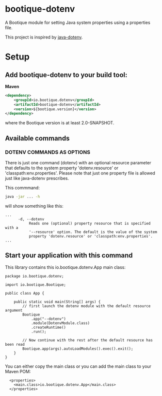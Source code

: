 # bootique-dotenv
A Bootique module for setting Java system properties using a properties file.

This project is inspired by [java-dotenv](https://github.com/cdimascio/java-dotenv).

# Setup

## Add bootique-dotenv to your build tool:

**Maven**
```xml
<dependency>
    <groupId>io.bootique.dotenv</groupId>
    <artifactId>bootique-dotenv</artifactId>
    <version>${bootique.version}</version>
</dependency>
```

where the Bootique version is at least 2.0-SNAPSHOT.

## Available commands

### DOTENV COMMANDS AS OPTIONS

There is just one command (dotenv) with an optional resource parameter that
defaults to the system property 'dotenv.resource' or 'classpath:env.properties'. Please
note that just one property file is allowed just like java-dotenv prescribes.

This commmand:

```bash
java -jar ... -h
```

will show something like this:


```text
...
      -d, --dotenv
           Reads one (optional) property resource that is specified with a
           '--resource' option. The default is the value of the system
           property 'dotenv.resource' or 'classpath:env.properties'.
...
```

## Start your application with this command

This library contains this io.bootique.dotenv.App main class:

```text
package io.bootique.dotenv;

import io.bootique.Bootique;

public class App {

    public static void main(String[] args) {
        // first launch the dotenv module with the default resource argument        
        Bootique
            .app("--dotenv")
            .module(DotenvModule.class)
            .createRuntime()
            .run();

        // Now continue with the rest after the default resource has been read
        Bootique.app(args).autoLoadModules().exec().exit();
    }
}
```

You can either copy the main class or you can add the main class to your Maven POM:

```text
  <properties>
    <main.class>io.bootique.dotenv.App</main.class>
  </properties>
```
